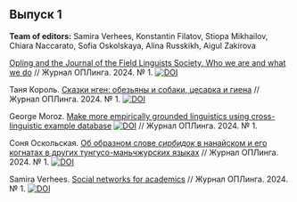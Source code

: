 ## Выпуск 1

**Team of editors:** Samira Verhees, Konstantin Filatov, Stiopa Mikhailov, Chiara Naccarato, Sofia Oskolskaya, Alina Russkikh, Aigul Zakirova

[Opling and the Journal of the Field Linguists Society. Who we are and what we do](/01-preface.html/) // Журнал ОПЛинга. 2024. № 1.
[![DOI](https://zenodo.org/badge/DOI/10.5281/zenodo.10610503.svg)](https://doi.org/10.5281/zenodo.10610503)

Таня Король. [Сказки нген: обезьяны и собаки, цесарка и гиена](/01-korol.html/) // Журнал ОПЛинга. 2024. № 1.
[![DOI](https://zenodo.org/badge/DOI/10.5281/zenodo.10611084.svg)](https://doi.org/10.5281/zenodo.10611084)

George Moroz. [Make more empirically grounded linguistics using cross-linguistic example database](/01-moroz.html/)
[![DOI](https://zenodo.org/badge/DOI/10.5281/zenodo.10611211.svg)](https://doi.org/10.5281/zenodo.10611211) // Журнал ОПЛинга. 2024. № 1.

Соня Оскольская. [Об образном слове <i>сирбидок</i> в нанайском и его когнатах в других тунгусо-маньчжурских языках](/01-oskolskaya.html/) // Журнал ОПЛинга. 2024. № 1.
[![DOI](https://zenodo.org/badge/DOI/10.5281/zenodo.10610451.svg)](https://doi.org/10.5281/zenodo.10610451)

Samira Verhees. [Social networks for academics](/01-verhees.html/) // Журнал ОПЛинга. 2024. № 1.
[![DOI](https://zenodo.org/badge/DOI/10.5281/zenodo.10611237.svg)](https://doi.org/10.5281/zenodo.10611237)
